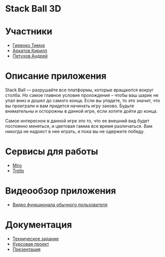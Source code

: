 # Stack Ball 3D

# Участники

* [Гиренко Тимур](https://github.com/Timurgirenko)
* [Аркатов Кирилл](https://github.com/Kirill-bangkok)
* [Петухов Андрей](https://github.com/AndrewPetuchov)

# Описание приложения 

Stack Ball — разрушайте все платформы, которые вращаются вокруг столба. Но самое главное условие прохождения – чтобы ваш шарик не упал вниз и дошел до самого конца. Если вы упадете, то это значит, что вы проиграли и вам придется начинать игру заново. Будьте внимательны и осторожны в данной игре, если хотите дойти до конца.

Самое интересное в данной игре это то, что ее внешний вид будет постоянно меняться, и цветовая гамма все время различаться. Вам никогда не надоест в нее играть, и пока вы не одержите победу.

# Сервисы для работы
* [Miro](https://miro.com/app/board/uXjVMFTnPWE=/) 
* [Trello](https://trello.com/b/Bt82l1oH/%D0%BF%D1%80%D0%BE%D0%B5%D0%BA%D1%82-%D0%BF%D0%BE-%D0%B8%D0%B3%D1%80%D0%B5)

# Видеообзор приложения

* [Видео функционала обычного пользователя](https://www.youtube.com/shorts/v4N-mYauCio)

# Документация
* [Техническое задание](https://github.com/Timurgirenko/zenin/blob/main/Kursovaia%20zenina/Technical%20task.docx)
* [Курсовая проект](https://github.com/Timurgirenko/zenin/blob/main/Kursovaia%20zenina/Kursovoy_proekt%20(2).docx)
* [Презентация](https://github.com/Timurgirenko/zenin/blob/main/Kursovaia%20zenina/%D0%B7%D0%B5%D0%BD%D0%B8%D0%BD.pptx)
